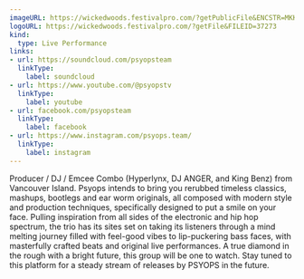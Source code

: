 ```yaml
---
imageURL: https://wickedwoods.festivalpro.com/?getPublicFile&ENCSTR=MKKqKZGMsGyUEoUPnsLi
logoURL: https://wickedwoods.festivalpro.com/?getFile&FILEID=37273
kind:
  type: Live Performance
links:
- url: https://soundcloud.com/psyopsteam
  linkType:
    label: soundcloud
- url: https://www.youtube.com/@psyopstv
  linkType:
    label: youtube
- url: facebook.com/psyopsteam
  linkType:
    label: facebook
- url: https://www.instagram.com/psyops.team/
  linkType:
    label: instagram
---
```

Producer / DJ / Emcee Combo (Hyperlynx, DJ ANGER, and King Benz) from Vancouver Island. Psyops intends to bring you rerubbed timeless classics, mashups, bootlegs and ear worm originals, all composed with modern style and production techniques, specifically designed to put a smile on your face. Pulling inspiration from all sides of the electronic and hip hop spectrum, the trio has its sites set on taking its listeners through a mind melting journey filled with feel-good vibes to lip-puckering bass faces, with masterfully crafted beats and original live performances. A true diamond in the rough with a bright future, this group will be one to watch. Stay tuned to this platform for a steady stream of releases by PSYOPS in the future.